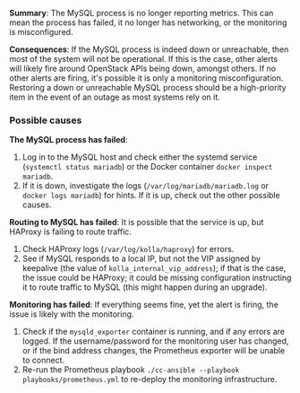 **Summary**: The MySQL process is no longer reporting metrics. This can mean the process has failed, it no longer has networking, or the monitoring is misconfigured.

**Consequences**: If the MySQL process is indeed down or unreachable, then most of the system will not be operational. If this is the case, other alerts will likely fire around OpenStack APIs being down, amongst others. If no other alerts are firing, it's possible it is only a monitoring misconfiguration. Restoring a down or unreachable MySQL process should be a high-priority item in the event of an outage as most systems rely on it.

### Possible causes

**The MySQL process has failed**:

1. Log in to the MySQL host and check either the systemd service (`systemctl status mariadb`) or the Docker container `docker inspect mariadb`.
1. If it is down, investigate the logs (`/var/log/mariadb/mariadb.log` or `docker logs mariadb`) for hints. If it is up, check out the other possible causes.

**Routing to MySQL has failed**: It is possible that the service is up, but HAProxy is failing to route traffic.

1. Check HAProxy logs (`/var/log/kolla/haproxy`) for errors.
1. See if MySQL responds to a local IP, but not the VIP assigned by keepalive (the value of `kolla_internal_vip_address`); if that is the case, the issue could be HAProxy; it could be missing configuration instructing it to route traffic to MySQL (this might happen during an upgrade).

**Monitoring has failed**: If everything seems fine, yet the alert is firing, the issue is likely with the monitoring.

1. Check if the `mysqld_exporter` container is running, and if any errors are logged. If the username/password for the monitoring user has changed, or if the bind address changes, the Prometheus exporter will be unable to connect.
1. Re-run the Prometheus playbook `./cc-ansible --playbook playbooks/prometheus.yml` to re-deploy the monitoring infrastructure.